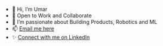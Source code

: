 - 👋 Hi, I’m Umar
- 👾 Open to Work and Collaborate
- 🚀 I’m passionate about Building Products, Robotics and ML
- 📫 <a href="mailto:ikramumar13@gmail.com">Email me here</a>
- ✨ <a href="https://www.linkedin.com/in/umr13/">Connect with me on LinkedIn</a>
